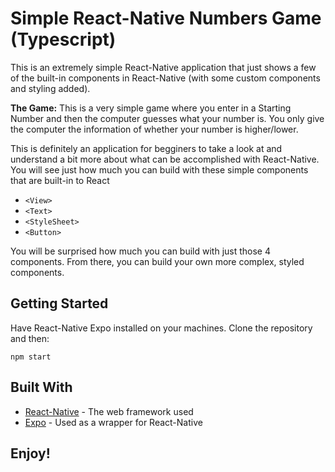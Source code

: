 # Simple React-Native Numbers Game (Typescript)

This is an extremely simple React-Native application that just shows a few of the built-in components in React-Native (with some custom components and styling added).

**The Game:** This is a very simple game where you enter in a Starting Number and then the computer guesses what your number is. You only give the computer the information of whether your number is higher/lower.

This is definitely an application for begginers to take a look at and understand a bit more about what can be accomplished with React-Native. You will see just how much you can build with these simple components that are built-in to React

- `<View>`
- `<Text>`
- `<StyleSheet>`
- `<Button>`

You will be surprised how much you can build with just those 4 components. From there, you can build your own more complex, styled components.

## Getting Started

Have React-Native Expo installed on your machines. Clone the repository and then:

`npm start`

## Built With

- [React-Native](https://reactnative.dev/) - The web framework used
- [Expo](https://docs.expo.io/) - Used as a wrapper for React-Native

## Enjoy!
